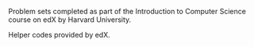 Problem sets completed as part of the Introduction to Computer Science course on edX by
Harvard University.

Helper codes provided by edX.